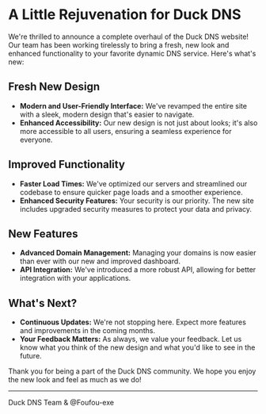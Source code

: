 # A Little Rejuvenation for Duck DNS

We're thrilled to announce a complete overhaul of the Duck DNS website! Our team has been working tirelessly to bring a fresh, new look and enhanced functionality to your favorite dynamic DNS service. Here's what's new:

## Fresh New Design
- **Modern and User-Friendly Interface:** We've revamped the entire site with a sleek, modern design that's easier to navigate.
- **Enhanced Accessibility:** Our new design is not just about looks; it's also more accessible to all users, ensuring a seamless experience for everyone.

## Improved Functionality
- **Faster Load Times:** We've optimized our servers and streamlined our codebase to ensure quicker page loads and a smoother experience.
- **Enhanced Security Features:** Your security is our priority. The new site includes upgraded security measures to protect your data and privacy.

## New Features
- **Advanced Domain Management:** Managing your domains is now easier than ever with our new and improved dashboard.
- **API Integration:** We've introduced a more robust API, allowing for better integration with your applications.

## What's Next?
- **Continuous Updates:** We're not stopping here. Expect more features and improvements in the coming months.
- **Your Feedback Matters:** As always, we value your feedback. Let us know what you think of the new design and what you'd like to see in the future.

Thank you for being a part of the Duck DNS community. We hope you enjoy the new look and feel as much as we do!

---

Duck DNS Team & @Foufou-exe 